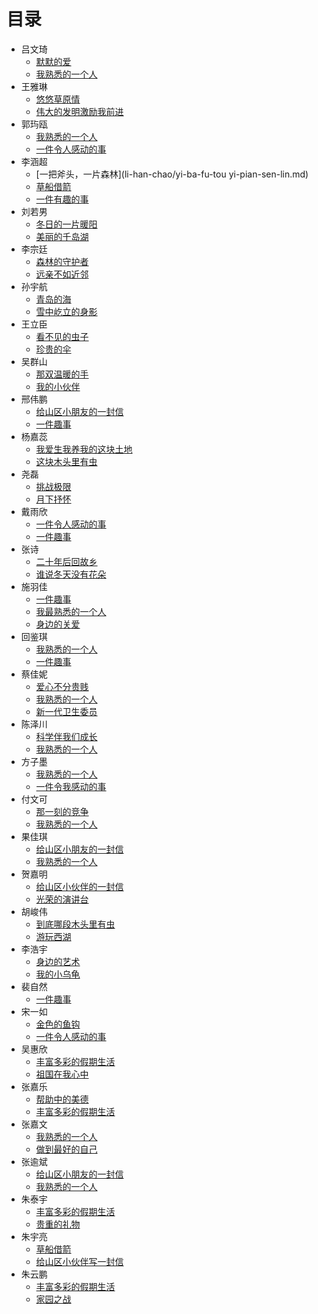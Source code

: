  # 目录 #

* 吕文琦
	* [默默的爱](lv-wen-qi/mo-mo-de-ai.md)
	* [我熟悉的一个人](lv-wen-qi/wo-shu-xi-de-yi-ge-ren.md)
* 王雅琳
	* [悠悠草原情](wang-ya-lin/you-you-cao-yuan-qing.md)
	* [伟大的发明激励我前进](wang-ya-lin/wei-da-de-fa-ming-ji-li-wo-qian-jin.md)
* 郭玙瓯
    * [我熟悉的一个人](guo-yu-ou/wo-shu-xi-de-yi-ge-ren.md)
    * [一件令人感动的事](guo-yu-ou/yi-jian-ling-ren-gan-dong-de-shi.md)
* 李涵超
    * [一把斧头，一片森林](li-han-chao/yi-ba-fu-tou yi-pian-sen-lin.md)
    * [草船借箭](li-han-chao/cao-chuan-jie-jian.md)
    * [一件有趣的事](li-han-chao/yi-jian-you-qu-de-shi.md)
* 刘若男 
    * [冬日的一片暖阳](liu-ruo-nan/dong-ri-yi-pian-nuan-yang.md)
    * [美丽的千岛湖](liu-ruo-nan/mei-li-de-qian-dao-hu.md)
* 李宗廷
    * [森林的守护者](li-zong-ting/sen-lin-de-shou-hu-zhe.md)
    * [远亲不如近邻](li-zong-ting/yuan-qin-bu-ru-jin-lin.md)
* 孙宇航
    * [青岛的海](sun-yu-hang/qin-dao-de-hai.md)
    * [雪中屹立的身影](sun-yu-hang/xue-zhong-yi-li-de-shen-ying.md)
* 王立臣
    * [看不见的虫子](wang-li-chen/kan-bu-jian-de-chong-zi.md)
    * [珍贵的伞](wang-li-chen/zhen-gui-de-san.md)
* 吴群山
    * [那双温暖的手](wu-qun-shan/na-shuang-wen-nuan-de-shou.md)
    * [我的小伙伴](wu-qun-shan/wo-de-xiao-huo-ban.md)
* 邢伟鹏
    * [给山区小朋友的一封信](xing-wei-peng/gei-shan-qu-xiao-peng-you-de-yi-feng-xin.md)
    * [一件趣事](xing-wei-peng/yi-jian-qu-shi.md)
* 杨嘉蕊
    * [我爱生我养我的这块土地](yang-jia-rui/wo-ai-sheng-wo-yang-wo-de-zhe-kuai-tu-di.md)
    * [这块木头里有虫](yang-jia-rui/zhe-kuai-mu-tou-li-you-chong.md)
* 尧磊
    * [挑战极限](yao-lei/tiao-zhan-ji-xian.md)
    * [月下抒怀](yao-lei/yue-xia-shu-huai.md)
* 戴雨欣
    * [一件令人感动的事](dai-yu-xin/yi-jian-ling-ren-gan-dong-de-shi.md)
    * [一件趣事](dai-yu-xin/yi-jian-qu-shi.md)
* 张诗
    * [二十年后回故乡](zhang-shi/er-shi-nian-hou-hui-gu-xiang.md)
    * [谁说冬天没有花朵](zhang-shi/shui-shuo-dong-tian-mei-you-hua-duo.md)
* 施羽佳
    * [一件趣事](shi-yu-jia/yi-jian-qu-shi.md)
    * [我最熟悉的一个人](shi-yu-jia/wo-zui-shu-xi-de-yi-ge-ren.md)
    * [身边的关爱](shi-yu-jia/shen-bian-de-guan-ai.md)
* 回鉴琪
    * [我熟悉的一个人](hui-jian-qi/wo-shu-xi-de-yi-ge-ren.md)
    * [一件趣事](hui-jian-qi/yi-jian-qu-shi.md)
* 蔡佳妮
    * [爱心不分贵贱](cai-jia-ni/ai-xin-bu-fen-gui-jian.md)
    * [我熟悉的一个人](cai-jia-ni/wo-shu-xi-de-yi-ge-ren.md)
    * [新一代卫生委员](cai-jia-ni/xin-yi-dai-wei-sheng-wei-yuan.md)
* 陈泽川
    * [科学伴我们成长](chen-ze-chuan/ke-xue-ban-wo-men-cheng-zhang.md)
    * [我熟悉的一个人](chen-ze-chuan/wo-shu-xi-de-yi-ge-ren.md)
* 方子墨
    * [我熟悉的一个人](fang-zi-mo/wo-shu-xi-de-yi-ge-ren.md)
    * [一件令我感动的事](fang-zi-mo/yi-jian-ling-wo-gan-dong-de-shi.md)
* 付文可
    * [那一刻的竞争](fu-wen-ke/na-yi-ke-de-jing-zheng.md)
    * [我熟悉的一个人](fu-wen-ke/wo-shu-xi-de-yi-ge-ren.md)
* 果佳琪
    * [给山区小朋友的一封信](guo-jia-qi/gei-shan-qu-xiao-peng-you-de-yi-feng-xin.md)
    * [我熟悉的一个人](guo-jia-qi/wo-shu-xi-de-yi-ge-ren.md)
* 贺嘉明
    * [给山区小伙伴的一封信](he-jia-ming/gei-shan-qu-xiao-huo-ban-de-yi-feng-xin.md)
    * [光荣的演讲台](he-jia-ming/guang-rong-de-yan-jiang-tai.md)
* 胡峻伟
    * [到底哪段木头里有虫](hu-jun-wei/dao-di-na-duan-mu-tou-li-you-chong.md)
    * [游玩西湖](hu-jun-wei/you-wan-xi-hu.md)
* 李浩宇
    * [身边的艺术](li-hao-yu/shen-bian-de-yi-shu.md)
    * [我的小乌龟](li-hao-yu/wo-de-xiao-wu-gui.md)
* 裴自然
    * [一件趣事](pei-zi-ran/yi-jian-qu-shi.md)
* 宋一如
    * [金色的鱼钩](song-yi-ru/jin-se-de-yu-gou.md)
    * [一件令人感动的事](song-yi-ru/yi-jian-ling-ren-gan-dong-de-shi.md)
* 吴惠欣
    * [丰富多彩的假期生活](wu-hui-xin/feng-fu-duo-cai-de-jia-qi-sheng-huo.md)
    * [祖国在我心中](wu-hui-xin/zu-guo-zai-wo-xin-zhong.md)
* 张嘉乐
    * [帮助中的美德](zhang-jia-le/bang-zhu-zhong-de-mei-de.md)
    * [丰富多彩的假期生活](zhang-jia-le/feng-fu-duo-cai-de-jia-qi-sheng-huo.md)
* 张嘉文
    * [我熟悉的一个人](zhang-jia-wen/wo-shu-xi-de-yi-ge-ren.md)
    * [做到最好的自己](zhang-jia-wen/zuo-dao-zui-hao-de-zi-ji.md)
* 张逾斌
    * [给山区小朋友的一封信](zhang-yu-bin/gei-shan-qu-xiao-peng-you-de-yi-feng-xin.md)
    * [我熟悉的一个人](zhang-yu-bin/wo-shu-xi-de-yi-ge-ren.md)
* 朱泰宇
    * [丰富多彩的假期生活](zhu-tai-yu/feng-fu-duo-cai-de-jia-qi-sheng-huo.md)
    * [贵重的礼物](zhu-tai-yu/gui-zhong-de-li-wu.md)
* 朱宇亮
    * [草船借箭](zhu-yu-liang/cao-chuan-jie-jian.md)
    * [给山区小伙伴写一封信](zhu-yu-liang/gei-shan-qu-xiao-huo-ban-xie-yi-feng-xin.md)
* 朱云鹏
    * [丰富多彩的假期生活](zhu-yun-peng/feng-fu-duo-cai-de-jia-qi-sheng-huo.md)
    * [家园之战](zhu-yun-peng/jia-yuan-zhi-zhan.md)
    
